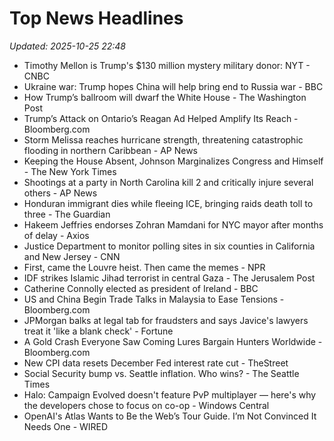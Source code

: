 # Top News Headlines

_Updated: 2025-10-25 22:48_

- Timothy Mellon is Trump's $130 million mystery military donor: NYT - CNBC
- Ukraine war: Trump hopes China will help bring end to Russia war - BBC
- How Trump’s ballroom will dwarf the White House - The Washington Post
- Trump’s Attack on Ontario’s Reagan Ad Helped Amplify Its Reach - Bloomberg.com
- Storm Melissa reaches hurricane strength, threatening catastrophic flooding in northern Caribbean - AP News
- Keeping the House Absent, Johnson Marginalizes Congress and Himself - The New York Times
- Shootings at a party in North Carolina kill 2 and critically injure several others - AP News
- Honduran immigrant dies while fleeing ICE, bringing raids death toll to three - The Guardian
- Hakeem Jeffries endorses Zohran Mamdani for NYC mayor after months of delay - Axios
- Justice Department to monitor polling sites in six counties in California and New Jersey - CNN
- First, came the Louvre heist. Then came the memes - NPR
- IDF strikes Islamic Jihad terrorist in central Gaza - The Jerusalem Post
- Catherine Connolly elected as president of Ireland - BBC
- US and China Begin Trade Talks in Malaysia to Ease Tensions - Bloomberg.com
- JPMorgan balks at legal tab for fraudsters and says Javice's lawyers treat it 'like a blank check' - Fortune
- A Gold Crash Everyone Saw Coming Lures Bargain Hunters Worldwide - Bloomberg.com
- New CPI data resets December Fed interest rate cut - TheStreet
- Social Security bump vs. Seattle inflation. Who wins? - The Seattle Times
- Halo: Campaign Evolved doesn't feature PvP multiplayer — here's why the developers chose to focus on co-op - Windows Central
- OpenAI's Atlas Wants to Be the Web’s Tour Guide. I’m Not Convinced It Needs One - WIRED